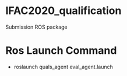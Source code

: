 # IFAC2020_qualification
Submission ROS package

# Ros Launch Command
 - roslaunch quals_agent eval_agent.launch